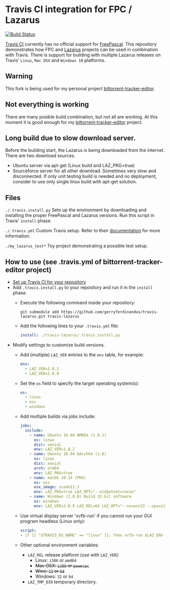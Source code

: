 Travis CI integration for FPC / Lazarus
=======================================
[![Build Status](https://travis-ci.com/GerryFerdinandus/travis-lazarus.svg?branch=master)](https://travis-ci.com/GerryFerdinandus/travis-lazarus)

[Travis CI](https://travis-ci.com/) currently has no official support for [FreePascal](http://freepascal.org/). This repository demonstrates how FPC and [Lazarus](http://www.lazarus-ide.org/) projects can be used in combination with Travis. There is support for building with multiple Lazarus releases on Travis' `Linux`, `Mac OSX` and `Windows 10` platforms.

Warning
-----
This fork is being used for my personal project [bittorrent-tracker-editor](https://github.com/GerryFerdinandus/bittorrent-tracker-editor).

Not everything is working
-----
There are many posible build combination, but not all are working. At this moment it is good enough for my [bittorrent-tracker-editor](https://github.com/GerryFerdinandus/bittorrent-tracker-editor) project. 

Long build due to slow download server.
-----
Before the building start, the Lazarus is being downloaded from the internet.
There are two download sources.
- Ubuntu server via apt-get (Linux build and LAZ_PKG=true)
- Sourceforce server for all other download. Sometimes very slow and disconnected.
If only unit testing build is needed and no deployment, consider to use only single linux build with apt-get solution.

Files
-----
`./.travis.install.py` Sets up the environment by downloading and installing the proper FreePascal and Lazarus versions. Run this script in Travis' `install` phase.

`./.travis.yml` Custom Travis setup. Refer to their [documentation](http://docs.travis-ci.com/user/customizing-the-build/) for more information.

`./my_lazarus_test*` Toy project demonstrating a possible test setup.

How to use (see .travis.yml of bittorrent-tracker-editor project)
----------
- [Set up Travis CI for your repository](http://docs.travis-ci.com/user/for-beginners/)
- Add `.travis.install.py` to your repository and run it in the `install` phase.
  - Execute the following command inside your repository:

    ```shell
    git submodule add https://github.com/gerryferdinandus/travis-lazarus.git travis-lazarus
    ```
  - Add the following lines to your `.travis.yml` file:

    ```yaml
    install: ./travis-lazarus/.travis.install.py
    ```
- Modify settings to customize build versions.
  - Add (multiple) `LAZ_VER` entries to the `env` table, for example:

    ```yaml
    env:
      - LAZ_VER=1.8.2
      - LAZ_VER=2.0.8
    ```
  - Set the `os` field to specify the target operating system(s):

    ```yaml
    os:
      - linux
      - osx
      - windows
    ```
  - Add multiple builds via jobs include:
    ```yaml
    jobs:
      include:
        - name: Ubuntu 16.04 AMD64 (1.8.2)
          os: linux
          dist: xenial
          env: LAZ_VER=1.8.2
        - name: Ubuntu 16.04 AArch64 (1.6)
          os: linux
          dist: xenial
          arch: arm64
          env: LAZ_PKG=true
        - name: macOS 10.14 (PKG)
          os: osx
          osx_image: xcode11.3
          env: LAZ_PKG=true LAZ_OPT="--widgetset=cocoa"
        - name: Windows (2.0.8) Build 32-bit software
          os: windows
          env: LAZ_VER=2.0.8 LAZ_REL=64 LAZ_OPT="--os=win32 --cpu=i386"
    ```
  - Use virtual display server 'xvfb-run' if you cannot run your GUI program headless (Linux only):
    ```yaml
    script:
    - if [[ "$TRAVIS_OS_NAME" == "linux" ]]; then xvfb-run $LAZ_ENV ./bin/gui_build_tests --all --format=plain; fi
    ```
  - Other optional environment variables:
    - `LAZ_REL` release platform (use with `LAZ_VER`):
      - Linux: `i386` or `amd64`
      - ~~Mac OSX: `i386` or `powerpc`~~
      - ~~Wine: `32` or `64`~~
      - Windows: `32` or `64`
    - `LAZ_TMP_DIR` temporary directory.
